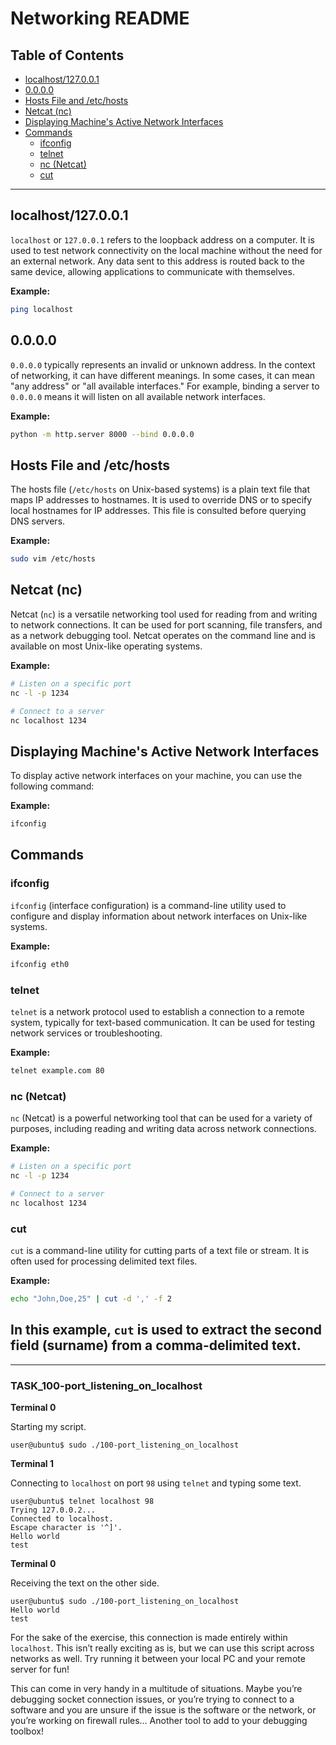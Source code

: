 # Networking README

## Table of Contents
- [localhost/127.0.0.1](#localhost127001)
- [0.0.0.0](#0000)
- [Hosts File and /etc/hosts](#hosts-file-and-etchosts)
- [Netcat (nc)](#netcat-nc)
- [Displaying Machine's Active Network Interfaces](#displaying-machines-active-network-interfaces)
- [Commands](#commands)
  - [ifconfig](#ifconfig)
  - [telnet](#telnet)
  - [nc (Netcat)](#nc-netcat)
  - [cut](#cut)

---

## localhost/127.0.0.1
`localhost` or `127.0.0.1` refers to the loopback address on a computer. It is used to test network connectivity on the local machine without the need for an external network. Any data sent to this address is routed back to the same device, allowing applications to communicate with themselves.

**Example:**
```bash
ping localhost
```

## 0.0.0.0
`0.0.0.0` typically represents an invalid or unknown address. In the context of networking, it can have different meanings. In some cases, it can mean "any address" or "all available interfaces." For example, binding a server to `0.0.0.0` means it will listen on all available network interfaces.

**Example:**
```bash
python -m http.server 8000 --bind 0.0.0.0
```

## Hosts File and /etc/hosts
The hosts file (`/etc/hosts` on Unix-based systems) is a plain text file that maps IP addresses to hostnames. It is used to override DNS or to specify local hostnames for IP addresses. This file is consulted before querying DNS servers.

**Example:**
```bash
sudo vim /etc/hosts
```

## Netcat (nc)
Netcat (`nc`) is a versatile networking tool used for reading from and writing to network connections. It can be used for port scanning, file transfers, and as a network debugging tool. Netcat operates on the command line and is available on most Unix-like operating systems.

**Example:**
```bash
# Listen on a specific port
nc -l -p 1234

# Connect to a server
nc localhost 1234
```

## Displaying Machine's Active Network Interfaces
To display active network interfaces on your machine, you can use the following command:

**Example:**
```bash
ifconfig
```

## Commands

### ifconfig
`ifconfig` (interface configuration) is a command-line utility used to configure and display information about network interfaces on Unix-like systems.

**Example:**
```bash
ifconfig eth0
```

### telnet
`telnet` is a network protocol used to establish a connection to a remote system, typically for text-based communication. It can be used for testing network services or troubleshooting.

**Example:**
```bash
telnet example.com 80
```

### nc (Netcat)
`nc` (Netcat) is a powerful networking tool that can be used for a variety of purposes, including reading and writing data across network connections.

**Example:**
```bash
# Listen on a specific port
nc -l -p 1234

# Connect to a server
nc localhost 1234
```

### cut
`cut` is a command-line utility for cutting parts of a text file or stream. It is often used for processing delimited text files.

**Example:**
```bash
echo "John,Doe,25" | cut -d ',' -f 2
```

In this example, `cut` is used to extract the second field (surname) from a comma-delimited text.
---------------------------------------------------------------
---------------------------------------------------------------

### TASK_100-port_listening_on_localhost

<p><strong>Terminal 0</strong></p>

<p>Starting my script.</p>

<pre><code>user@ubuntu$ sudo ./100-port_listening_on_localhost
</code></pre>

<p><strong>Terminal 1</strong></p>

<p>Connecting to <code>localhost</code> on port <code>98</code> using <code>telnet</code> and typing some text.</p>

<pre><code>user@ubuntu$ telnet localhost 98
Trying 127.0.0.2...
Connected to localhost.
Escape character is &#39;^]&#39;.
Hello world
test
</code></pre>

<p><strong>Terminal 0</strong></p>

<p>Receiving the text on the other side.</p>

<pre><code>user@ubuntu$ sudo ./100-port_listening_on_localhost
Hello world
test
</code></pre>

<p>For the sake of the exercise, this connection is made entirely within <code>localhost</code>. This isn&rsquo;t really exciting as is, but we can use this script across networks as well. Try running it between your local PC and your remote server for fun!</p>

<p>This can come in very handy in a multitude of situations. Maybe you&rsquo;re debugging socket connection issues, or you&rsquo;re trying to connect to a software and you are unsure if the issue is the software or the network, or you&rsquo;re working on firewall rules&hellip; Another tool to add to your debugging toolbox!</p>
